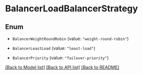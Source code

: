 # BalancerLoadBalancerStrategy

## Enum


* `BalancerWeightRoundRobin` (value: `"weight-round-robin"`)

* `BalancerLeastLoad` (value: `"least-load"`)

* `BalancerPriority` (value: `"failover-priority"`)


[[Back to Model list]](../README.md#documentation-for-models) [[Back to API list]](../README.md#documentation-for-api-endpoints) [[Back to README]](../README.md)


